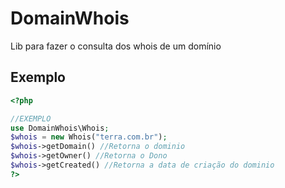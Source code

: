 # DomainWhois
Lib para fazer o consulta dos whois de um domínio

## Exemplo
```php
<?php

//EXEMPLO
use DomainWhois\Whois;
$whois = new Whois("terra.com.br");
$whois->getDomain() //Retorna o dominio
$whois->getOwner() //Retorna o Dono
$whois->getCreated() //Retorna a data de criação do dominio
?>
```
